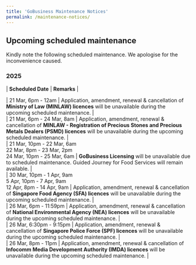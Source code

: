 ```yaml
---
title: 'GoBusiness Maintenance Notices'
permalink: /maintenance-notices/
---
```


## Upcoming scheduled maintenance

Kindly note the following scheduled maintenance. We apologise for the inconvenience caused. 


### 2025 

| **Scheduled Date** | **Remarks** |  

     
| 21 Mar, 6pm - 12am | Application, amendment, renewal & cancellation of **Ministry of Law (MINLAW) licences** will be unavailable during the upcoming scheduled maintenance. |                            
| 21 Mar, 6pm - 24 Mar, 8am | Application, amendment, renewal & cancellation of **MINLAW - Registration of Precious Stones and Precious Metals Dealers (PSMD) licences** will be unavailable during the upcoming scheduled maintenance. |            
| 21 Mar, 10pm - 22 Mar, 6am<br>22 Mar, 8pm - 23 Mar, 2pm<br>24 Mar, 10pm - 25 Mar, 6am | **GoBusiness Licensing** will be unavailable due to scheduled maintenance. Guided Journey for Food Services will remain available. |   
| 30 Mar, 10pm - 1 Apr, 9am<br>5 Apr, 10pm - 7 Apr, 9am<br>12 Apr, 8pm - 14 Apr, 9am | Application, amendment, renewal & cancellation of **Singapore Food Agency (SFA) licences** will be unavailable during the upcoming scheduled maintenance. |              
| 26 Mar, 6pm - 11:59pm | Application, amendment, renewal & cancellation of **National Environmental Agency (NEA) licences** will be unavailable during the upcoming scheduled maintenance. |    
| 26 Mar, 6:30pm - 9:15pm | Application, amendment, renewal & cancellation of **Singapore Police Force (SPF) licences** will be unavailable during the upcoming scheduled maintenance. |     
| 26 Mar, 8pm - 11pm | Application, amendment, renewal & cancellation of **Infocomm Media Development Authority (IMDA) licences** will be unavailable during the upcoming scheduled maintenance. |        



<script src="/jquery/jquery.min.js"></script> <script src="/jquery/resize-tables.js"></script>
